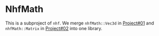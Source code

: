 # NhfMath

This is a subproject of `nhf`. We merge `nhfMath::Vec3d` in [Project#01](https://github.com/rudin-jiang/QuantumChemistryCpp/tree/master/Project%2301#designing-vec3d-class) and `nhfMath::Matrix` in [Project#02](https://github.com/rudin-jiang/QuantumChemistryCpp/tree/master/Project%2302#project-02-encapsulation-of-matrix-class) into one library. 